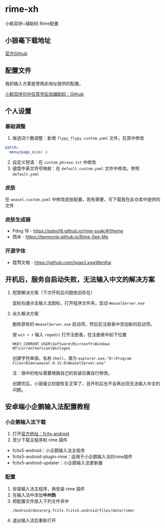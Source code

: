 # rime-xh
小鹤双拼+辅助码 Rime配置

## 小狼毫下载地址
[官方Github](https://github.com/rime/weasel/releases)

## 配置文件

我的输入方案是使用此地址提供的配置。

[小鹤双拼句中任意字后加辅助码：Github](https://github.com/gaboolic/rime-shuangpin-fuzhuma)


## 个人设置

### 基础调整

1. 候选词个数调整：新增 `flypy_flypy.custom.yaml` 文件，在其中修改
```yaml
patch:
  menu/page_size: 4
```

2. 自定义短语：在 `custom_phrase.txt` 中修改
3. 键盘中英文符号映射：在 `default.custom.yaml` 文件中修改。参照`default.yaml`

### 皮肤

在 `weasel.custom.yaml` 中修改皮肤配置，若有需要，可下载我在此仓库中提供的文件

### 皮肤生成器

- Pdog 18 - https://pdog18.github.io/rime-soak/#/theme
- 西米 -  https://bennyyip.github.io/Rime-See-Me

### 开源字体

- 霞骛文楷 - https://github.com/lxgw/LxgwWenKai


## 开机后，服务自启动失败，无法输入中文的解决方案

1. 短暂解决方案（下次开机后问题依旧存在）
  
   鼠标右键点击输入法图标，打开程序文件夹，启动 `WeaselServer.exe`

2. 永久解决方案
   
   删除原有的 `WeaselServer.exe` 启动项，然后在注册表中添加新的启动项。
   
   按 `win + r` 输入 `regedit` 打开注册表，在注册表中如下位置
   ```
   HKEY_CURRENT_USER\Software\Microsoft\Windows NT\CurrentVersion\Winlogon 
   ```
   创建字符串值，名称 `Shell`，值为 `explorer.exe,"D:\Program Files\Rime\weasel-0.15.0\WeaselServer.exe"` 

   注：值中的地址需要根据自己的安装位置自行修改。

   创建完后，小狼毫立刻就恢复正常了，且开机后也不会再出现无法输入中文的问题。


## 安卓端小企鹅输入法配置教程

### 小企鹅输入法下载

1. 打开[官方地址：fcitx-android](https://jenkins.fcitx-im.org/job/android/)
2. 至少下载主程序和 rime 插件

- fcitx5-android：小企鹅输入法主程序
- fcitx5-android-plugin-rime：适用于小企鹅输入法的rime插件
- fcitx5-android-updater：小企鹅输入法更新器

### 配置
1. 安装输入法主程序，再安装 rime 插件
2. 在输入法中添加**中州韵**
3. 把配置文件放入下列文件夹中
   ```
   /Android/data/org.fcitx.fcitx5.android/files/data/rime/
   ```
4. 退出输入法后重新打开   
